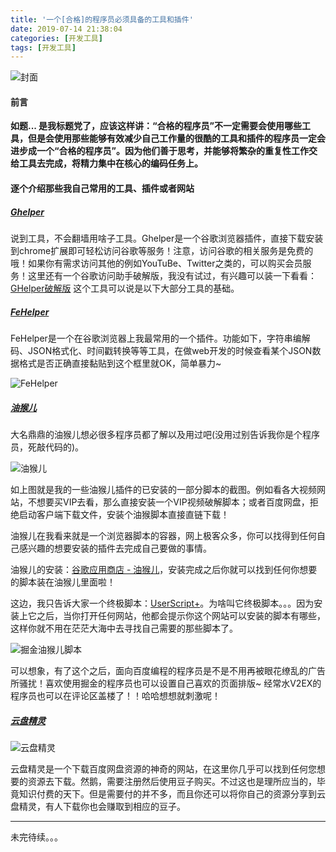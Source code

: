 ```yaml
---
title: '一个[合格]的程序员必须具备的工具和插件'
date: 2019-07-14 21:38:04
categories: [开发工具]
tags: [开发工具]
---
```


![封面](gtx.jpg)
<!--more-->

#### 前言

**如题... 是我标题党了，应该这样讲：“合格的程序员”不一定需要会使用哪些工具，但是会使用那些能够有效减少自己工作量的很酷的工具和插件的程序员一定会进步成一个“合格的程序员”。因为他们善于思考，并能够将繁杂的重复性工作交给工具去完成，将精力集中在核心的编码任务上。**



#### 逐个介绍那些我自己常用的工具、插件或者网站

#####  [Ghelper](http://googlehelper.net/)

说到工具，不会翻墙用啥子工具。Ghelper是一个谷歌浏览器插件，直接下载安装到chrome扩展即可轻松访问谷歌等服务！注意，访问谷歌的相关服务是免费的哦！如果你有需求访问其他的例如YouTuBe、Twitter之类的，可以购买会员服务！这里还有一个谷歌访问助手破解版，我没有试过，有兴趣可以装一下看看：[GHelper破解版](https://github.com/haotian-wang/google-access-helper)
这个工具可以说是以下大部分工具的基础。

##### [FeHelper](https://www.baidufe.com/fehelper/feedback.html)

FeHelper是一个在谷歌浏览器上我最常用的一个插件。功能如下，字符串编解码、JSON格式化、时间戳转换等等工具，在做web开发的时候查看某个JSON数据格式是否正确直接黏贴到这个框里就OK，简单暴力~

![FeHelper](feh.png)

##### [油猴儿](https://chrome.google.com/webstore/detail/tampermonkey/dhdgffkkebhmkfjojejmpbldmpobfkfo)

大名鼎鼎的油猴儿想必很多程序员都了解以及用过吧(没用过别告诉我你是个程序员，死敲代码的)。

![油猴儿](yh.png)

如上图就是我的一些油猴儿插件的已安装的一部分脚本的截图。例如看各大视频网站，不想要买VIP去看，那么直接安装一个VIP视频破解脚本；或者百度网盘，拒绝启动客户端下载文件，安装个油猴脚本直接直链下载！

油猴儿在我看来就是一个浏览器脚本的容器，网上极客众多，你可以找得到任何自己感兴趣的想要安装的插件去完成自己要做的事情。

油猴儿的安装：[谷歌应用商店 - 油猴儿](https://chrome.google.com/webstore/detail/tampermonkey/dhdgffkkebhmkfjojejmpbldmpobfkfo)，安装完成之后你就可以找到任何你想要的脚本装在油猴儿里面啦！

这边，我只告诉大家一个终极脚本：[UserScript+](https://greasyfork.org/zh-CN/scripts/24508-userscript-show-site-all-userjs)。为啥叫它终极脚本。。。因为安装上它之后，当你打开任何网站，他都会提示你这个网站可以安装的脚本有哪些，这样你就不用在茫茫大海中去寻找自己需要的那些脚本了。

![掘金油猴儿脚本](jb.png)

可以想象，有了这个之后，面向百度编程的程序员是不是不用再被眼花缭乱的广告所骚扰！喜欢使用掘金的程序员也可以设置自己喜欢的页面排版~ 经常水V2EX的程序员也可以在评论区盖楼了！！哈哈想想就刺激呢！

##### [云盘精灵](https://www.yunpanjingling.com/)

![云盘精灵](ypjl.png)

云盘精灵是一个下载百度网盘资源的神奇的网站，在这里你几乎可以找到任何您想要的资源去下载。然鹅，需要注册然后使用豆子购买。不过这也是理所应当的，毕竟知识付费的天下。但是需要付的并不多，而且你还可以将你自己的资源分享到云盘精灵，有人下载你也会赚取到相应的豆子。





----

未完待续。。。




















